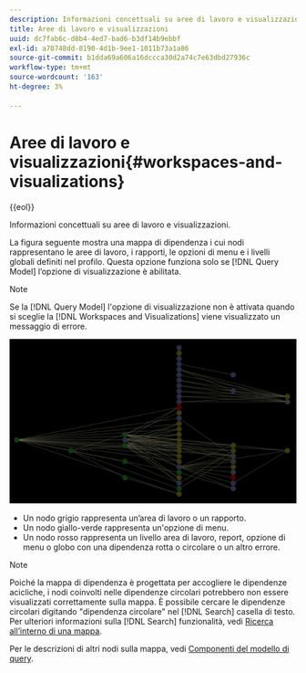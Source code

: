 ```yaml
---
description: Informazioni concettuali su aree di lavoro e visualizzazioni.
title: Aree di lavoro e visualizzazioni
uuid: dc7fab6c-d8b4-4ed7-bad6-b3df14b9ebbf
exl-id: a70748dd-8190-4d1b-9ee1-1011b73a1a86
source-git-commit: b1dda69a606a16dccca30d2a74c7e63dbd27936c
workflow-type: tm+mt
source-wordcount: '163'
ht-degree: 3%

---
```


# Aree di lavoro e visualizzazioni{#workspaces-and-visualizations}

{{eol}}

Informazioni concettuali su aree di lavoro e visualizzazioni.

La figura seguente mostra una mappa di dipendenza i cui nodi rappresentano le aree di lavoro, i rapporti, le opzioni di menu e i livelli globali definiti nel profilo. Questa opzione funziona solo se [!DNL Query Model] l’opzione di visualizzazione è abilitata.

>[!NOTE]
>
>Se la [!DNL Query Model] l&#39;opzione di visualizzazione non è attivata quando si sceglie la [!DNL Workspaces and Visualizations] viene visualizzato un messaggio di errore.

![](assets/vis_DependencyMap_QueryModelandWorkspaces.png)

* Un nodo grigio rappresenta un’area di lavoro o un rapporto.
* Un nodo giallo-verde rappresenta un&#39;opzione di menu.
* Un nodo rosso rappresenta un livello area di lavoro, report, opzione di menu o globo con una dipendenza rotta o circolare o un altro errore.

>[!NOTE]
>
>Poiché la mappa di dipendenza è progettata per accogliere le dipendenze acicliche, i nodi coinvolti nelle dipendenze circolari potrebbero non essere visualizzati correttamente sulla mappa. È possibile cercare le dipendenze circolari digitando &quot;dipendenza circolare&quot; nel [!DNL Search] casella di testo. Per ulteriori informazioni sulla [!DNL Search] funzionalità, vedi [Ricerca all’interno di una mappa](../../../../../home/c-get-started/c-admin-intrf/c-dataset-mgrs/c-dep-maps/t-srch-map.md#task-a1e7065a538d46c78a7d28676d880dfb).

Per le descrizioni di altri nodi sulla mappa, vedi [Componenti del modello di query](../../../../../home/c-get-started/c-admin-intrf/c-dataset-mgrs/c-dep-maps/c-qry-mod-comp.md#concept-32c6dadd32f74179b026c7e96d47710f).
